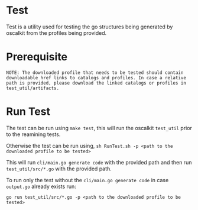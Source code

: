 # Test

Test is a utility used for testing the go structures being generated by oscalkit from the profiles being provided.

Prerequisite
======

```
NOTE: The downloaded profile that needs to be tested should contain downloadable href links to catalogs and profiles. In case a relative path is provided, please download the linked catalogs or profiles in test_util/artifacts.
```

Run Test
========
The test can be run using `make test`, this will run the oscalkit `test_util` prior to the reamining tests.

Otherwise the test can be run using,  `sh RunTest.sh -p <path to the downloaded profile to be tested>`

This will run `cli/main.go generate code` with the provided path and then run `test_util/src/*.go` with the provided path.

To run only the test without the `cli/main.go generate code` in case `output.go` already exists run:
 

`go run test_util/src/*.go -p <path to the downloaded profile to be tested>`

